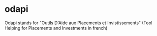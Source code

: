 # odapi
Odapi stands for "Outils D'Aide aux Placements et Invistissements" (Tool Helping for Placements and Investments in french)
